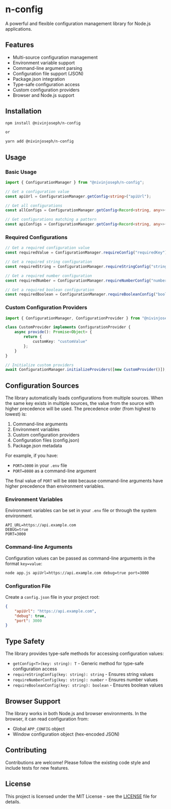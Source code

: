 # n-config

A powerful and flexible configuration management library for Node.js applications.

## Features

- Multi-source configuration management
- Environment variable support
- Command-line argument parsing
- Configuration file support (JSON)
- Package.json integration
- Type-safe configuration access
- Custom configuration providers
- Browser and Node.js support

## Installation

```bash
npm install @nivinjoseph/n-config

or

yarn add @nivinjoseph/n-config
```

## Usage

### Basic Usage

```typescript
import { ConfigurationManager } from "@nivinjoseph/n-config";

// Get a configuration value
const apiUrl = ConfigurationManager.getConfig<string>("apiUrl");

// Get all configurations
const allConfigs = ConfigurationManager.getConfig<Record<string, any>>("*");

// Get configurations matching a pattern
const apiConfigs = ConfigurationManager.getConfig<Record<string, any>>("*api*");
```

### Required Configurations

```typescript
// Get a required configuration value
const requiredValue = ConfigurationManager.requireConfig("requiredKey");

// Get a required string configuration
const requiredString = ConfigurationManager.requireStringConfig("stringKey");

// Get a required number configuration
const requiredNumber = ConfigurationManager.requireNumberConfig("numberKey");

// Get a required boolean configuration
const requiredBoolean = ConfigurationManager.requireBooleanConfig("booleanKey");
```

### Custom Configuration Providers

```typescript
import { ConfigurationManager, ConfigurationProvider } from "@nivinjoseph/n-config";

class CustomProvider implements ConfigurationProvider {
    async provide(): Promise<Object> {
        return {
            customKey: "customValue"
        };
    }
}

// Initialize custom providers
await ConfigurationManager.initializeProviders([new CustomProvider()]);
```

## Configuration Sources

The library automatically loads configurations from multiple sources. When the same key exists in multiple sources, the value from the source with higher precedence will be used. The precedence order (from highest to lowest) is:

1. Command-line arguments
2. Environment variables
3. Custom configuration providers
4. Configuration files (config.json)
5. Package.json metadata

For example, if you have:
- `PORT=3000` in your `.env` file
- `PORT=8080` as a command-line argument

The final value of `PORT` will be `8080` because command-line arguments have higher precedence than environment variables.

### Environment Variables

Environment variables can be set in your `.env` file or through the system environment.

```env
API_URL=https://api.example.com
DEBUG=true
PORT=3000
```

### Command-line Arguments

Configuration values can be passed as command-line arguments in the format `key=value`:

```bash
node app.js apiUrl=https://api.example.com debug=true port=3000
```

### Configuration File

Create a `config.json` file in your project root:

```json
{
    "apiUrl": "https://api.example.com",
    "debug": true,
    "port": 3000
}
```

## Type Safety

The library provides type-safe methods for accessing configuration values:

- `getConfig<T>(key: string): T` - Generic method for type-safe configuration access
- `requireStringConfig(key: string): string` - Ensures string values
- `requireNumberConfig(key: string): number` - Ensures number values
- `requireBooleanConfig(key: string): boolean` - Ensures boolean values

## Browser Support

The library works in both Node.js and browser environments. In the browser, it can read configuration from:

- Global `APP_CONFIG` object
- Window configuration object (hex-encoded JSON)

## Contributing

Contributions are welcome! Please follow the existing code style and include tests for new features.

## License

This project is licensed under the MIT License - see the [LICENSE](LICENSE) file for details.

